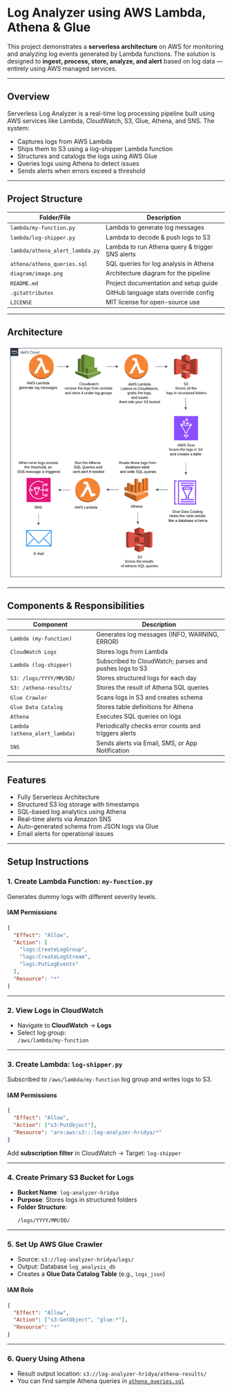 

#  Log Analyzer using AWS Lambda, Athena & Glue

This project demonstrates a **serverless architecture** on AWS for monitoring and analyzing log events generated by Lambda functions. The solution is designed to **ingest, process, store, analyze, and alert** based on log data — entirely using AWS managed services.

---

## Overview

Serverless Log Analyzer is a real-time log processing pipeline built using AWS services like Lambda, CloudWatch, S3, Glue, Athena, and SNS. The system:

- Captures logs from AWS Lambda
- Ships them to S3 using a log-shipper Lambda function
- Structures and catalogs the logs using AWS Glue
- Queries logs using Athena to detect issues
- Sends alerts when errors exceed a threshold

---

## Project Structure

| Folder/File                      | Description                                                   |
|----------------------------------|---------------------------------------------------------------|
| `lambda/my-function.py`          | Lambda to generate log messages                               |
| `lambda/log-shipper.py`          | Lambda to decode & push logs to S3                            |
| `lambda/athena_alert_lambda.py`  | Lambda to run Athena query & trigger SNS alerts               |
| `athena/athena_queries.sql`      | SQL queries for log analysis in Athena                        |
| `diagram/image.png`              | Architecture diagram for the pipeline                         |
| `README.md`                      | Project documentation and setup guide                         |
| `.gitattributes`                 | GitHub language stats override config                         |
| `LICENSE`                        | MIT license for open-source use                               |

---

##  Architecture

![Architecture Diagram](Daigrams/image.png)

---

##  Components & Responsibilities

| Component                     | Description |
|------------------------------|-------------|
| `Lambda (my-function)`       | Generates log messages (INFO, WARNING, ERROR) |
| `CloudWatch Logs`            | Stores logs from Lambda |
| `Lambda (log-shipper)`       | Subscribed to CloudWatch; parses and pushes logs to S3 |
| `S3: /logs/YYYY/MM/DD/`      | Stores structured logs for each day |
| `S3: /athena-results/`       | Stores the result of Athena SQL queries |
| `Glue Crawler`               | Scans logs in S3 and creates schema |
| `Glue Data Catalog`          | Stores table definitions for Athena |
| `Athena`                     | Executes SQL queries on logs |
| `Lambda (athena_alert_lambda)` | Periodically checks error counts and triggers alerts |
| `SNS`                        | Sends alerts via Email, SMS, or App Notification |

---

##  Features

-  Fully Serverless Architecture
-  Structured S3 log storage with timestamps
-  SQL-based log analytics using Athena
-  Real-time alerts via Amazon SNS
-  Auto-generated schema from JSON logs via Glue
-  Email alerts for operational issues

---

##  Setup Instructions

### 1.  Create Lambda Function: `my-function.py`

Generates dummy logs with different severity levels.

#### IAM Permissions

```json
{
  "Effect": "Allow",
  "Action": [
    "logs:CreateLogGroup",
    "logs:CreateLogStream",
    "logs:PutLogEvents"
  ],
  "Resource": "*"
}
```

---

### 2.  View Logs in CloudWatch

- Navigate to **CloudWatch** → **Logs**
- Select log group:  
  `/aws/lambda/my-function`

---


### 3. Create Lambda: `log-shipper.py`

Subscribed to `/aws/lambda/my-function` log group and writes logs to S3.

#### IAM Permissions

```json
{
  "Effect": "Allow",
  "Action": ["s3:PutObject"],
  "Resource": "arn:aws:s3:::log-analyzer-hridya/*"
}
```

Add **subscription filter** in CloudWatch → Target: `log-shipper`

---

### 4.  Create Primary S3 Bucket for Logs

- **Bucket Name**: `log-analyzer-hridya`
- **Purpose**: Stores logs in structured folders
- **Folder Structure**:
  ```
  /logs/YYYY/MM/DD/
  ```

---


### 5.  Set Up AWS Glue Crawler

- Source: `s3://log-analyzer-hridya/logs/`
- Output: Database `log_analysis_db`
- Creates a **Glue Data Catalog Table** (e.g., `logs_json`)
#### IAM Role

```json
{
  "Effect": "Allow",
  "Action": ["s3:GetObject", "glue:*"],
  "Resource": "*"
}
```

---


### 6.  Query Using Athena

- Result output location: `s3://log-analyzer-hridya/athena-results/`
- You can find sample Athena queries in [`athena_queries.sql`](src/Athena.sql)





